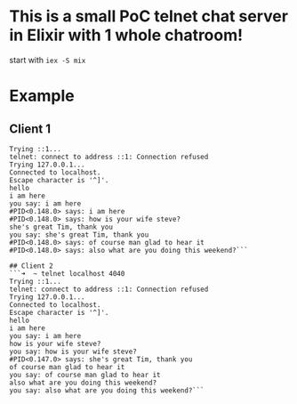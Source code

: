 # This is a small PoC telnet chat server in Elixir with 1 whole chatroom!
start with `iex -S mix`

# Example
## Client 1
```➜  ~ telnet localhost 4040
Trying ::1...
telnet: connect to address ::1: Connection refused
Trying 127.0.0.1...
Connected to localhost.
Escape character is '^]'.
hello
i am here
you say: i am here
#PID<0.148.0> says: i am here
#PID<0.148.0> says: how is your wife steve?
she's great Tim, thank you
you say: she's great Tim, thank you
#PID<0.148.0> says: of course man glad to hear it
#PID<0.148.0> says: also what are you doing this weekend?```

## Client 2
```➜  ~ telnet localhost 4040
Trying ::1...
telnet: connect to address ::1: Connection refused
Trying 127.0.0.1...
Connected to localhost.
Escape character is '^]'.
hello
i am here
you say: i am here
how is your wife steve?
you say: how is your wife steve?
#PID<0.147.0> says: she's great Tim, thank you
of course man glad to hear it
you say: of course man glad to hear it
also what are you doing this weekend?
you say: also what are you doing this weekend?```